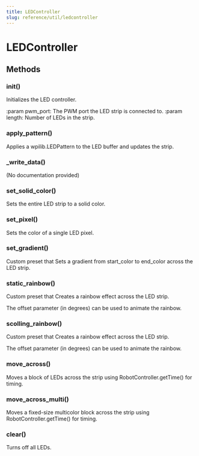 ```yaml
---
title: LEDController
slug: reference/util/ledcontroller
---
```


# LEDController

## Methods

### __init__()

Initializes the LED controller.

:param pwm_port: The PWM port the LED strip is connected to.
:param length: Number of LEDs in the strip.

### apply_pattern()

Applies a wpilib.LEDPattern to the LED buffer and updates the strip.

### _write_data()

(No documentation provided)

### set_solid_color()

Sets the entire LED strip to a solid color.

### set_pixel()

Sets the color of a single LED pixel.

### set_gradient()

Custom preset that Sets a gradient from start_color to end_color across the LED strip.

### static_rainbow()

Custom preset that Creates a rainbow effect across the LED strip.

The offset parameter (in degrees) can be used to animate the rainbow.

### scolling_rainbow()

Custom preset that Creates a rainbow effect across the LED strip.

The offset parameter (in degrees) can be used to animate the rainbow.

### move_across()

Moves a block of LEDs across the strip using RobotController.getTime() for timing.

### move_across_multi()

Moves a fixed-size multicolor block across the strip using RobotController.getTime() for timing.

### clear()

Turns off all LEDs.

